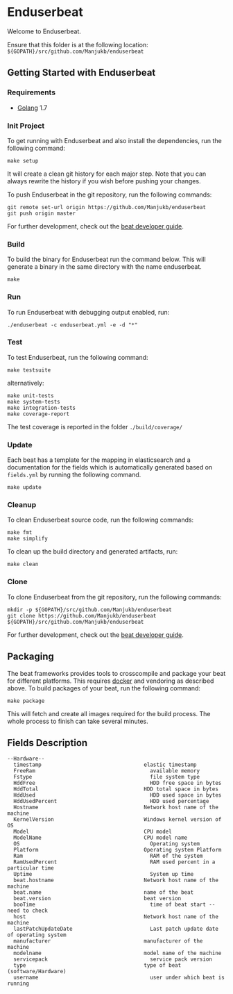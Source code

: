 # Enduserbeat

Welcome to Enduserbeat.

Ensure that this folder is at the following location:
`${GOPATH}/src/github.com/Manjukb/enduserbeat`

## Getting Started with Enduserbeat

### Requirements

* [Golang](https://golang.org/dl/) 1.7

### Init Project
To get running with Enduserbeat and also install the
dependencies, run the following command:

```
make setup
```

It will create a clean git history for each major step. Note that you can always rewrite the history if you wish before pushing your changes.

To push Enduserbeat in the git repository, run the following commands:

```
git remote set-url origin https://github.com/Manjukb/enduserbeat
git push origin master
```

For further development, check out the [beat developer guide](https://www.elastic.co/guide/en/beats/libbeat/current/new-beat.html).

### Build

To build the binary for Enduserbeat run the command below. This will generate a binary
in the same directory with the name enduserbeat.

```
make
```


### Run

To run Enduserbeat with debugging output enabled, run:

```
./enduserbeat -c enduserbeat.yml -e -d "*"
```


### Test

To test Enduserbeat, run the following command:

```
make testsuite
```

alternatively:
```
make unit-tests
make system-tests
make integration-tests
make coverage-report
```

The test coverage is reported in the folder `./build/coverage/`

### Update

Each beat has a template for the mapping in elasticsearch and a documentation for the fields
which is automatically generated based on `fields.yml` by running the following command.

```
make update
```


### Cleanup

To clean  Enduserbeat source code, run the following commands:

```
make fmt
make simplify
```

To clean up the build directory and generated artifacts, run:

```
make clean
```


### Clone

To clone Enduserbeat from the git repository, run the following commands:

```
mkdir -p ${GOPATH}/src/github.com/Manjukb/enduserbeat
git clone https://github.com/Manjukb/enduserbeat ${GOPATH}/src/github.com/Manjukb/enduserbeat
```


For further development, check out the [beat developer guide](https://www.elastic.co/guide/en/beats/libbeat/current/new-beat.html).


## Packaging

The beat frameworks provides tools to crosscompile and package your beat for different platforms. This requires [docker](https://www.docker.com/) and vendoring as described above. To build packages of your beat, run the following command:

```
make package
```

This will fetch and create all images required for the build process. The whole process to finish can take several minutes.


## Fields Description

```
--Hardware--
  timestamp	                                elastic timestamp
  FreeRam	       	                          available memory
  Fstype	       	                          file system type
  HddFree	       	                          HDD free space in bytes
  HddTotal	       	                        HDD total space in bytes
  HddUsed	       	                          HDD used space in bytes
  HddUsedPercent	                          HDD used percentage
  Hostname	       	                        Network host name of the machine
  KernelVersion	                            Windows kernel version of OS
  Model	       	                            CPU model
  ModelName	       	                        CPU model name
  OS	       	                              Operating system
  Platform	       	                        Operating system Platform
  Ram	       	                              RAM of the system
  RamUsedPercent	                          RAM used percent in a particular time
  Uptime	       	                          System up time
  beat.hostname	       	                    Network host name of the machine
  beat.name	       	                        name of the beat
  beat.version	       	                    beat version
  booTime	                                  time of beat start --need to check
  host	                                    Network host name of the machine
  lastPatchUpdateDate	       	              Last patch update date of operating system
  manufacturer	       	                    manufacturer of the machine
  modelname	       	                        model name of the machine
  servicepack	       	                      service pack version
  type	       	                            type of beat (software/Hardware)
  username       	                          user under which beat is running

```
